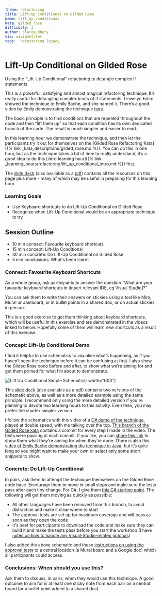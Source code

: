 ```yaml
---
theme: refactoring
title: Lift-Up Conditional on Gilded Rose
name: lift_up_conditional
kata: gilded_rose
difficulty: 3
author: claresudbery
via: xaviametller
tags:  refactoring legacy
---
```


# Lift-Up Conditional on Gilded Rose

Using the "Lift-Up Conditional" refactoring to detangle complex if statements. 

This is a powerful, satisfying and almost magical refactoring technique. It’s really useful for detangling complex knots of if statements. Llewelyn Falco showed the technique to Emily Bache, and she named it. There’s a good video by Emily demonstrating the technique [here](https://www.youtube.com/watch?v=OJmg9aMxPDI).

The basic principle is to find conditions that are repeated throughout the code and then “lift them up” so that each condition has its own dedicated branch of the code. The result is much simpler and easier to read. 

In this learning hour we demonstrate the technique, and then let the participants try it out for themselves on the [Gilded Rose Refactoring Kata]({% link _kata_descriptions/gilded_rose.md %}). You can do this in one hour, but as the technique takes a bit of time to really understand, it’s a good idea to do this [intro learning hour]({% link _learning_hours/refactoring/lift_up_conditional_intro.md %}) first.

The [slide deck](https://docs.google.com/presentation/d/11HjxVD99vyKyt8HT_5UHIBnAnr4Pck5g/edit?usp=sharing&ouid=117794872566978197093&rtpof=true&sd=true) (also available as a [pdf](https://drive.google.com/file/d/11cEwkIv2NRWLkSCQfqltXIkNUTzCQFyW/view?usp=sharing)) contains all the resources on this page plus more - many of which may be useful in preparing for this learning hour.

### Learning Goals

- Use Keyboard shortcuts to do Lift-Up Conditional on Gilded Rose
- Recognize when Lift-Up Conditional would be an appropriate technique to try  

## Session Outline

* 10 min connect: Favourite keyboard shortcuts
* 15 min concept: Lift-Up Conditional
* 30 min concrete: Do Lift-Up Conditional on Gilded Rose
* 5 min conclusions: What's been learnt

### Connect: Favourite Keyboard Shortcuts

As a whole group, ask participants to answer the question “What are your favourite keyboard shortcuts in [insert relevant IDE, eg Visual Studio]?”

You can ask them to write their answers on stickies using a tool like Miro, Mural or Jamboard, or in bullet points in a shared doc, or on actual stickies in person.

This is a good exercise to get them thinking about keyboard shortcuts, which will be useful in this exercise and are demonstrated in the videos linked to below. Hopefully some of them will learn new shortcuts as a result of this exercise.

### Concept: Lift-Up Conditional Demo

I find it helpful to use schematics to visualise what’s happening, as if you haven’t seen the technique before it can be confusing at first. I also show the Gilded Rose code before and after, to show what we’re aiming for and get them primed for what I’m about to demonstrate.

![Lift Up Conditional Simple Schematic](/assets/images/lift_up_conditional_simple_schematic.png){: width="600"}

This [slide deck](https://docs.google.com/presentation/d/11HjxVD99vyKyt8HT_5UHIBnAnr4Pck5g/edit?usp=sharing&ouid=117794872566978197093&rtpof=true&sd=true) (also available as a [pdf](https://drive.google.com/file/d/11cEwkIv2NRWLkSCQfqltXIkNUTzCQFyW/view?usp=sharing)) contains two versions of the schematic above, as well as a more detailed example using the same principle. I recommend only using the more detailed version if you're planning to devote two learning hours to this activity. Even then, you may prefer the shorter simpler version.

I follow the schematics with this video of a [C# demo of the technique](https://vimeo.com/801311948/41a83a3c4e), played at double speed, with me talking over the top. [This branch of the Gilded Rose kata](https://github.com/claresudbery/GildedRose-Refactoring-Kata/tree/csharp-liftup-demo) contains a commit for every step I made in the video. The tests were passing at each commit. If you like, you can [share this link](https://github.com/claresudbery/GildedRose-Refactoring-Kata/blob/csharp-liftup-demo/csharp/GildedRose.cs) to show them what they're aiming for when they're done. There is also this [video of Emily Bache demonstrating the technique in Java](https://www.youtube.com/watch?v=OJmg9aMxPDI), but it’s quite long so you might want to make your own or select only some short snippets to show.

### Concrete: Do Lift-Up Conditional

In pairs, ask them to attempt the technique themselves on the Gilded Rose code base. Encourage them to move in small steps and make sure the tests pass after each tiny change. For C#, I give them [this C# starting point](https://github.com/claresudbery/GildedRose-Refactoring-Kata/tree/csharp-liftup-start). The following will get them moving as quickly as possible:

* All other languages have been removed from this branch, to avoid distraction and make it clear where to start
* The approval tests are set up for maximum coverage and will pass as soon as they open the code
* It's best for participants to download the code and make sure they can build it and make the tests pass before you start the workshop (I have [notes on how to handle any Visual-Studio-related gotchas](https://clare-wiki.herokuapp.com/pages/think/code-princ/Gilded-Rose#gilded-rose-working-in-visual-studio))

I also added the above schematic and these [instructions on using the approval tests](https://clare-wiki.herokuapp.com/pages/think/code-princ/Gilded-Rose#gilded-rose-getting-started-with-approval-tests-in-c) to a central location (a Mural board and a Google doc) which all participants could access.

### Conclusions: When should you use this?

Ask them to discuss, in pairs, when they would use this technique. A good outcome to aim for is at least one sticky note from each pair on a central board (or a bullet point added to a shared doc).
